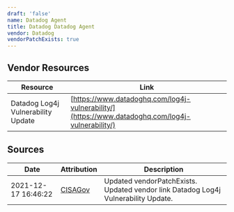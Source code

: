 ```yaml
---
draft: 'false'
name: Datadog Agent
title: Datadog Datadog Agent
vendor: Datadog
vendorPatchExists: true
---
```


## Vendor Resources
| Resource | Link |
| --- | --- |
| Datadog Log4j Vulnerability Update | [https://www.datadoghq.com/log4j-vulnerability/](https://www.datadoghq.com/log4j-vulnerability/) |



## Sources
| Date | Attribution | Description |
| --- | --- | --- |
| 2021-12-17 16:46:22 | [CISAGov](https://raw.githubusercontent.com/cisagov/log4j-affected-db/develop/README.md) | Updated vendorPatchExists. Updated vendor link Datadog Log4j Vulnerability Update.  |
